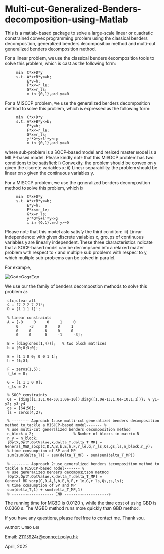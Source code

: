 # Multi-cut-Generalized-Benders-decomposition-using-Matlab
This is a matlab-based package to solve a large-scale linear or quadratic constrained convex programming problem using the classical benders decomposition, generalized benders decomposition method and multi-cut generalized benders decomposition method. 

For a linear problem, we use the classical benders decomposition tools to solve this problem, which is cast as the following form:

         min  C*x+D*y
         s.t. A*x+B*y<=b; 
              E*y=h;
              F*x<=r_le;
              G*x=r_ls;
              x in {0,1},and y>=0
              
For a MISOCP problem, we use the generalized benders decomposition method to solve this problem, which is expressed as the following form:

         min  C*x+D*y
         s.t. A*x+B*y<=b; 
              E*y=h;
              F*x<=r_le;
              G*x=r_ls;
              y'*Q*y+l'*y<=g
              x in {0,1},and y>=0
              
where sub-problem is a SOCP-based model and realxed master model is a MILP-based model. Please kindly note that this MISOCP problem has two conditions to be satisfied: i) Convexity: the problem should be convex on y given the discrete variables x; ii) Linear separability: the problem should be linear on x given the continuous variables y.

For a MISOCP problem, we use the generalized benders decomposition method to solve this problem, which is 

         min  C*x+D*y
         s.t. A*x+B*y<=b; 
              E*y=h;
              F*x<=r_le;
              G*x=r_ls;
              y'*Q*y+l'*y<=g
              x in {0,1},and y>=0

Please note that this model aslo satisfy the third conditon: iii) Linear independence: with given discrete variables x, groups of continuous variables y are linearly independent. These three characteristics indicate that a SOCP-based model can be decompsoed into a relaxed master problem with respect to x and multiple sub problems with respect to y, which multiple sub-problems can be solved in parallel. 

For example, 

![CodeCogsEqn](https://user-images.githubusercontent.com/102128721/163716575-bdaa3d1a-771c-437f-a1a4-83eb652e0024.png)

We use our the family of benders decompostion methods to solve this problem as

     clc;clear all
     C = [7 7 7 7 7]';
     D = [1 1 1 1]';
 
     % linear constraints
     A = [-8     0     0     1     0
         0     -3     0     0     1
         0     0     -6     0     0
         0     0      0     -1     -3];
 
     B = [diag(ones(1,4))];   % two block matrices
     b = [0;8;3;0];
 
     E = [1 1 0 0; 0 0 1 1];
     h = [8;5];
 
     F = zeros(1,5);
     r_le = 0;
 
     G = [1 1 1 0 0];
     r_ls = 2;
 
     % SOCP constraints
     Qs = {diag([1;1;1.0e-10;1.0e-10]);diag([1.0e-10;1.0e-10;1;1])}; % y1-y2; y3-y4
     gs = [64;50];
     ls = zeros(4,2);

     % -------- Approach 1:use multi-cut generalized benders decomposition method to tackle a MISOCP-based model------- %
     % use multi-cut generalized benders decomposition method
     n_block = 2;                  % Number of blocks in matrix B
     n_y = n_block;
     [OptX,OptY,OptValue,k,delta_T,delta_T_MP] = General_MBD_socp(C,D,A,B,b,E,h,F,r_le,G,r_ls,Qs,gs,ls,n_block,n_y);
     % time consumption of SP and MP
     sum(sum(delta_T)) + sum(delta_T_MP) - sum(sum(delta_T_MP)) 

     % -------- Approach 2:use generalized benders decomposition method to tackle a MISOCP-based model------- %
     % use generalized benders decomposition method
     [OptX,OptY,OptValue,k,delta_T,delta_T_MP] = General_BD_socp(C,D,A,B,b,E,h,F,r_le,G,r_ls,Qs,gs,ls);
     % time consumption of SP and MP
     sum(delta_T,1) + sum(delta_T_MP,1)
     % ------------------- END --------------------%

The running time for MGBD is 0.0120 s, while the time cost of using GBD is 0.0360 s. The MGBD method runs more quickly than GBD method.


If you have any questions, please feel free to contact me. Thank you.

Author: Chao Lei

Email: 21118924r@connect.polyu.hk 

April, 2022
